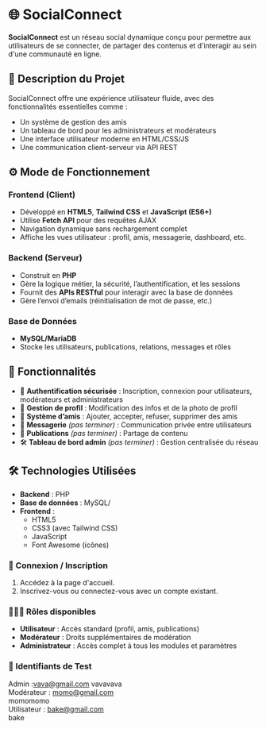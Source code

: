 # 🌐 SocialConnect

**SocialConnect** est un réseau social dynamique conçu pour permettre aux utilisateurs de se connecter, de partager des contenus et d'interagir au sein d'une communauté en ligne.

## 📌 Description du Projet

SocialConnect offre une expérience utilisateur fluide, avec des fonctionnalités essentielles comme :

- Un système de gestion des amis
- Un tableau de bord pour les administrateurs et modérateurs
- Une interface utilisateur moderne en HTML/CSS/JS
- Une communication client-serveur via API REST

## ⚙️ Mode de Fonctionnement

### Frontend (Client)

- Développé en **HTML5**, **Tailwind CSS** et **JavaScript (ES6+)**
- Utilise **Fetch API** pour des requêtes AJAX
- Navigation dynamique sans rechargement complet
- Affiche les vues utilisateur : profil, amis, messagerie, dashboard, etc.

### Backend (Serveur)

- Construit en **PHP**
- Gère la logique métier, la sécurité, l’authentification, et les sessions
- Fournit des **APIs RESTful** pour interagir avec la base de données
- Gère l’envoi d’emails (réinitialisation de mot de passe, etc.)

### Base de Données

- **MySQL/MariaDB**
- Stocke les utilisateurs, publications, relations, messages et rôles

## 🧩 Fonctionnalités

- 🔐 **Authentification sécurisée** : Inscription, connexion pour utilisateurs, modérateurs et administrateurs
- 👤 **Gestion de profil** : Modification des infos et de la photo de profil
- 🤝 **Système d’amis** : Ajouter, accepter, refuser, supprimer des amis
- 💬 **Messagerie** *(pas terminer)* : Communication privée entre utilisateurs
- 📰 **Publications** *(pas terminer)* : Partage de contenu
- 🛠️ **Tableau de bord admin** *(pas terminer)* : Gestion centralisée du réseau

## 🛠️ Technologies Utilisées

- **Backend** : PHP
- **Base de données** : MySQL/
- **Frontend** :
  - HTML5
  - CSS3 (avec Tailwind CSS)
  - JavaScript
  - Font Awesome (icônes)



### 🔐 Connexion / Inscription

1. Accédez à la page d'accueil.
2. Inscrivez-vous ou connectez-vous avec un compte existant.

### 🧑‍🤝‍🧑 Rôles disponibles

- **Utilisateur** : Accès standard (profil, amis, publications)
- **Modérateur** : Droits supplémentaires de modération
- **Administrateur** : Accès complet à tous les modules et paramètres

### 🧪 Identifiants de Test

 Admin :vava@gmail.com
         vavavava     
Modérateur : momo@gmail.com   
             momomomo     
Utilisateur : bake@gmail.com    
              bake 
